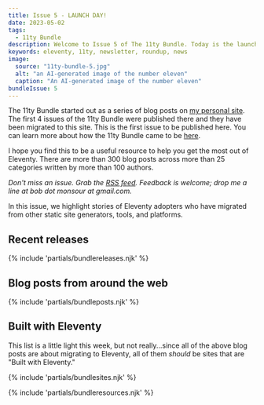 ```yaml
---
title: Issue 5 - LAUNCH DAY!
date: 2023-05-02
tags:
  - 11ty Bundle
description: Welcome to Issue 5 of The 11ty Bundle. Today is the launch of 11tybundle.dev. The site includes resources for all things Eleventy. Read on to learn more.
keywords: eleventy, 11ty, newsletter, roundup, news
image:
  source: "11ty-bundle-5.jpg"
  alt: "an AI-generated image of the number eleven"
  caption: "An AI-generated image of the number eleven"
bundleIssue: 5
---
```


The 11ty Bundle started out as a series of blog posts on [my personal site](https://www.bobmonsour.com/). The first 4 issues of the 11ty Bundle were published there and they have been migrated to this site. This is the first issue to be published here. You can learn more about how the 11ty Bundle came to be [here](/about/).

I hope you find this to be a useful resource to help you get the most out of Eleventy. There are more than 300 blog posts across more than 25 categories written by more than 100 authors.

_Don't miss an issue. Grab the [RSS feed](https://www.11tybundle.dev/feed.xml). Feedback is welcome; drop me a line at bob dot monsour at gmail.com._

In this issue, we highlight stories of Eleventy adopters who have migrated from other static site generators, tools, and platforms.

## Recent releases

{% include 'partials/bundlereleases.njk' %}

## Blog posts from around the web

{% include 'partials/bundleposts.njk' %}

## Built with Eleventy

This list is a little light this week, but not really...since all of the above blog posts are about migrating to Eleventy, all of them _should_ be sites that are "Built with Eleventy."

{% include 'partials/bundlesites.njk' %}

{% include 'partials/bundleresources.njk' %}
